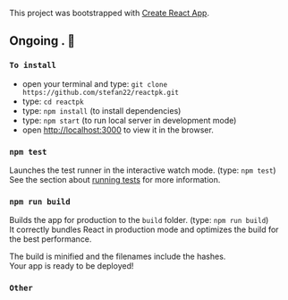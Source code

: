 This project was bootstrapped with [Create React App](https://github.com/facebook/create-react-app).

## Ongoing . :floppy_disk:




### `To install`
- open your terminal and type: `git clone https://github.com/stefan22/reactpk.git`
- type: `cd reactpk`
- type: `npm install` (to install dependencies)
- type: `npm start` (to run local server in development mode)
- open [http://localhost:3000](http://localhost:3000) to view it in the browser.



### `npm test`

Launches the test runner in the interactive watch mode. (type: `npm test`)<br />
See the section about [running tests](https://facebook.github.io/create-react-app/docs/running-tests) for more information.

### `npm run build`

Builds the app for production to the `build` folder. (type: `npm run build`)<br />
It correctly bundles React in production mode and optimizes the build for the best performance.

The build is minified and the filenames include the hashes.<br>
Your app is ready to be deployed!


### `Other`




